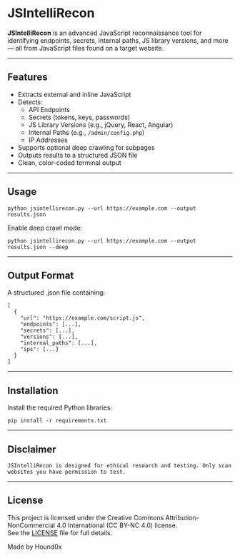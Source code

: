 # JSIntelliRecon

**JSIntelliRecon** is an advanced JavaScript reconnaissance tool for identifying endpoints, secrets, internal paths, JS library versions, and more — all from JavaScript files found on a target website.

---

## Features

- Extracts external and inline JavaScript
- Detects:
  - API Endpoints
  - Secrets (tokens, keys, passwords)
  - JS Library Versions (e.g., jQuery, React, Angular)
  - Internal Paths (e.g., `/admin/config.php`)
  - IP Addresses
- Supports optional deep crawling for subpages
- Outputs results to a structured JSON file
- Clean, color-coded terminal output

---

## Usage

```
python jsintellirecon.py --url https://example.com --output results.json
```

Enable deep crawl mode:

```
python jsintellirecon.py --url https://example.com --output results.json --deep
```

---

## Output Format
A structured .json file containing:

```
[
  {
    "url": "https://example.com/script.js",
    "endpoints": [...],
    "secrets": [...],
    "versions": [...],
    "internal_paths": [...],
    "ips": [...]
  }
]
```

---

## Installation
Install the required Python libraries:

```
pip install -r requirements.txt
```

---

## Disclaimer

```
JSIntelliRecon is designed for ethical research and testing. Only scan websites you have permission to test.
```
---

## License

This project is licensed under the Creative Commons Attribution-NonCommercial 4.0 International (CC BY-NC 4.0) license.  
See the [LICENSE](LICENSE) file for full details.

Made by Hound0x
